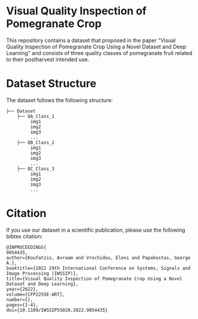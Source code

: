 # Visual Quality Inspection of Pomegranate Crop

This repository contains a dataset that proposed in the paper  "Visual Quality Inspection of Pomegranate Crop Using a Novel Dataset and Deep Learning" and consists of three quality classes of pomegranate fruit related to their postharvest intended use.

# Dataset Structure
The dataset follows the following structure: 
```
├── Dataset
    ├── QA_Class_1
         img1
         img2
         img3
         ...
    ├── QB_Class_2
         img1
         img2
         img3
         ...
    ├── QC_Class_3
         img1
         img2
         img3
         ...
```
    
# Citation
If you use our dataset in a scientific publication, please use the following bibtex citation:
```
@INPROCEEDINGS{
9854435,  
author={Koufatzis, Avraam and Vrochidou, Eleni and Papakostas, George A.},
booktitle={2022 29th International Conference on Systems, Signals and Image Processing (IWSSIP)},
title={Visual Quality Inspection of Pomegranate Crop Using a Novel Dataset and Deep Learning},
year={2022},
volume={CFP2255E-ART},
number={},
pages={1-4},
doi={10.1109/IWSSIP55020.2022.9854435}
```
